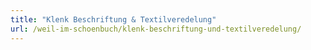 ```yaml
---
title: "Klenk Beschriftung & Textilveredelung"
url: /weil-im-schoenbuch/klenk-beschriftung-und-textilveredelung/
---
```


